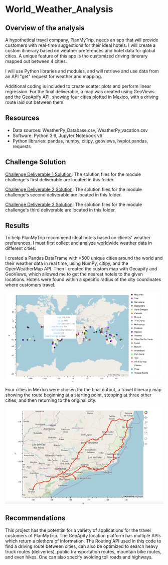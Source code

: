 # World_Weather_Analysis
## Overview of the analysis
A hypothetical travel company, PlanMyTrip, needs an app that will provide customers with real-time suggestions for their ideal hotels. I will create a custom itinerary based on weather preferences and hotel data for global cities. A unique feature of this app is the customized driving itinerary mapped out between 4 cities. 

I will use Python libraries and modules, and will retrieve and use data from an API "get" request for weather and mapping. 

Additional coding is included to create scatter plots and perform linear regression. For the final deliverable, a map was created using GeoViews and the GeoApify API, showing four cities plotted in Mexico, with a driving route laid out between them. 

## Resources
- Data sources: WeatherPy_Database.csv, WeatherPy_vacation.csv
- Software: Python 3.9, Jupyter Notebook v6
- Python libraries: pandas, numpy, citipy, geoviews, hvplot.pandas, requests

## Challenge Solution
[Challenge Deliverable 1 Solution](https://github.com/EBolinVA/World_Weather_Analysis/tree/main/Weather_Database): The solution files for the module challenge's first deliverable are located in this folder.

[Challenge Deliverable 2 Solution](https://github.com/EBolinVA/World_Weather_Analysis/tree/main/Vacation_Search): The solution files for the module challenge's second deliverable are located in this folder.

[Challenge Deliverable 3 Solution](https://github.com/EBolinVA/World_Weather_Analysis/tree/main/Vacation_Itinerary): The solution files for the module challenge's third deliverable are located in this folder.

## Results

To help PlanMyTrip recommend ideal hotels based on clients' weather preferences, I must first collect and analyze worldwide weather data in different cities.

I created a Pandas DataFrame with >500 unique cities around the world and their weather data in real time, using NumPy, citipy, and the OpenWeatherMap API. Then I created the custom map with Geoapify and GeoViews, which allowed me to get the nearest hotels to the given locations. Hotels were found within a specific radius of the city coordinates where customers travel. 

![Image of map with cities plotted](https://github.com/EBolinVA/World_Weather_Analysis/blob/main/Vacation_Search/WeatherPy_vacation_map.png)

Four cities in Mexico were chosen for the final output, a travel itinerary map showing the route beginning at a starting point, stopping at three other cities, and then returning to the original city. 

![Image of Itinerary map with 4 Mexican cities](https://github.com/EBolinVA/World_Weather_Analysis/blob/main/Vacation_Itinerary/WeatherPy_travel_map.png)

## Recommendations

This project has the potential for a variety of applications for the travel customers of PlanMyTrip. The GeoApify location platform has multiple APIs which return a plethora of information. The Routing API used in this code to find a driving route between cities, can also be optimized to search heavy truck routes (deliveries), public transportation routes, mountain bike routes, and even hikes. One can also specify avoiding toll roads and highways. 


